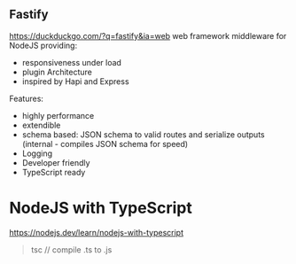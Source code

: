 

## Fastify
https://duckduckgo.com/?q=fastify&ia=web
web framework middleware for NodeJS providing:
- responsiveness under load
- plugin Architecture
- inspired by Hapi and Express

Features:
- highly performance
- extendible
- schema based:  JSON schema to valid routes and serialize outputs (internal - compiles JSON schema for speed)
- Logging
- Developer friendly
- TypeScript ready


# NodeJS with TypeScript

https://nodejs.dev/learn/nodejs-with-typescript

> tsc // compile .ts to .js
